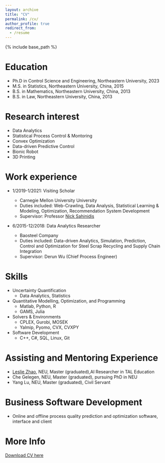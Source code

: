 ```yaml
---
layout: archive
title: "CV"
permalink: /cv/
author_profile: true
redirect_from:
  - /resume
---
```


{% include base_path %}

Education
======
* Ph.D in Control Science and Engineering, Northeastern University, 2023
* M.S. in Statistics, Northeastern University, China, 2015
* B.S. in Mathematics, Northeastern University, China, 2013
* B.S. in Law, Northeastern University, China, 2013

Research interest
======
* Data Analytics
* Statistical Process Control & Montoring
* Convex Optimization
* Data-driven Predictive Control 
* Bionic Robot
* 3D Printing

Work experience
======
* 1/2019-1/2021: Visiting Scholar
  * Carnegie Mellon University University
  * Duties included: Web-Crawling, Data Analysis, Statistical Learning & Modeling, Optimization, Recommendation System Development
  * Supervisor: Professor [Nick Sahinidis](https://chbe.gatech.edu/people/nick-sahinidis)

* 6/2015-12/2018: Data Analytics Researcher
  * Baosteel Company
  * Duties included: Data-driven Analytics, Simulation, Prediction, Control and Optimization for Steel Scrap Recycling and Supply Chain Integration
  * Supervisor: Derun Wu (Chief Process Engineer)
  
Skills
======
* Uncertainty Quantification
  * Data Analytics, Statistics
* Quantitative Modelling, Optimization, and Programming
  * Matlab, Python, R
  * GAMS, Julia 
* Solvers & Environments
  * CPLEX, Gurobi, MOSEK
  * Yalmip, Pyomo, CVX, CVXPY
* Software Development
  * C++, C#, SQL, Linux, Git


Assisting and Mentoring Experience
======
* <a href="https://github.com/LeslieZhoa"> Leslie Zhao</a>, NEU, Master (graduated),AI Researcher in TAL Education 
* Che Gelegen, NEU, Master (graduated), pursuing PhD in NEU
* Yang Lu, NEU, Master (graduated), Civil Servant

Business Software Development
======
* Online and offline process quality prediction and optimization software, interface and client

More Info
======
[Download CV here](https://meetyangyang.github.io/files/cv_eng.pdf)
